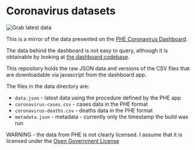 # Coronavirus datasets

![Grab latest data](https://github.com/odileeds/coronavirus-data/workflows/Grab%20latest%20data/badge.svg?event=schedule)

This is a mirror of the data presented on the [PHE Coronavirus Dashboard](https://coronavirus.data.gov.uk/).

The data behind the dashboard is not easy to query, although it is obtainable by looking at [the dashboard codebase](https://github.com/PublicHealthEngland/coronavirus-dashboard).

This repository holds the raw JSON data and versions of the CSV files that are downloadable via javascript from the dashboard app.

The files in the data directory are:

* `data.json` - latest data using the procedure defined by the PHE app
* `coronavirus-cases.csv` - cases data in the PHE format
* `coronavirus-deaths.csv` - deaths data in the PHE format
* `metadata.json` - metadata - currently only the timestamp the build was run

WARNING - the data from PHE is not clearly licensed. I assume that it is licensed under the [Open Government License](https://www.nationalarchives.gov.uk/doc/open-government-licence/version/3/)